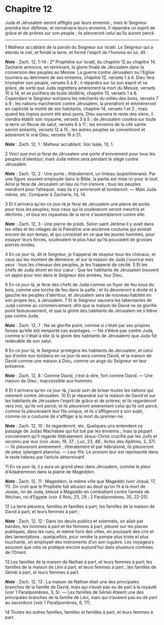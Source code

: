 # Chapitre 12

Juda et Jérusalem seront affligés par leurs ennemis ; mais le Seigneur prendra leur défense, et renversera leurs ennemis.
Il répandra un esprit de grâce et de prières sur son peuple ; ils pleureront celui qu’ils auront percé.

***

1 Malheur accablant de la parole du Seigneur sur Israël. Le Seigneur qui a étendu le ciel, et fondé la terre, et formé l'esprit de l'homme en lui, dit :

***Note*** :  Zach. 12, 1-14 : 2° Prophétie sur Israël, du chapitre 12 au chapitre 14. Zacharie annonce, en terminant, la gloire finale de Jérusalem dans la conversion des peuples au Messie. La guerre contre Jérusalem ou l’Eglise tournera au détriment de ses ennemis, chapitre 12, versets 1 à 4. Dieu fera triompher son peuple, versets 5 à 9 ; il répandra sur lui son esprit et sa grâce, de sorte que Juda regrettera amèrement la mort du Messie, versets 10 à 14, et se purifiera de toute idolâtrie, chapitre 13, versets 1 à 6. Cependant le Seigneur extirpera les méchants du milieu des bons, versets 7 à 9 ; les nations marcheront contre Jérusalem, la prendront et emmèneront en captivité la moitié de ses habitants, chapitre 14, versets 1 et 2 ; mais quand les impies auront été ainsi punis, Dieu sauvera le reste des siens, il viendra établir son royaume, versets 3 à 5 ; de Jérusalem coulera sur toute la terre un fleuve de salut, versets 6 à 11 ; les ennemis de la cité sainte seront anéantis, versets 12 à 15 ; les autres
peuples se convertiront et adoreront le vrai Dieu, versets 16 à 21.

***Note*** :  Zach. 12, 1 : Malheur accablant. Voir Isaïe, 13, 1.


2 Voici que moi je ferai de Jérusalem une porte d'enivrement pour tous les peuples d'alentour; mais Juda même sera pendant le siège contre Jérusalem.

***Note*** :  Zach. 12, 2 : Une porte ; littéralement, un linteau (superliminare). Par une figure souvent employée dans la Bible, la partie est mise ici pour le tout. Ainsi je ferai de Jérusalem un lieu où l’on s’enivre ; tous les peuples viendront pour l’attaquer, mais ils s’y enivreront et tomberont. ― Mais Juda même, etc. Comparer à Zacharie, 14, 14.


3 Et il arrivera qu'en ce jour-là je ferai de Jérusalem une pierre de poids pour tous les peuples; tous ceux qui la soulèveront seront meurtris et déchirés ; et tous les royaumes de la terre s'assembleront contre elle.

***Note*** :  Zach. 12, 3 : Une pierre de poids. Selon saint Jérôme il y avait dans les villes et les villages de la Palestine une ancienne coutume qui existait encore de son temps, et qui consistait en ce que les jeunes hommes, pour essayer leurs forces, soulevaient le plus haut qu’ils pouvaient de grosses pierres rondes.


4 En ce jour-là, dit le Seigneur, je frapperai de stupeur tous les chevaux, et ceux qui les montent de démence; et sur la maison de Juda j'ouvrirai mes yeux : tous les chevaux des peuples, je les frapperai de cécité. 5 Et les chefs de Juda diront en leur cœur : Que les habitants de Jérusalem trouvent un appui pour moi dans le Seigneur des armées, leur Dieu.


6 En ce jour-là, je ferai des chefs de Juda comme un foyer de feu sous du bois, comme une torche de feu dans la paille ; et ils dévoreront à droite et à gauche les peuples d'alentour, et Jérusalem sera de nouveau habitée en son propre lieu, à Jérusalem. 7 Et le Seigneur sauvera les tabernacles de Juda comme au commencement; afin que la maison de David ne se glorifie point fastueusement, et que la gloire des habitants de Jérusalem ne s'élève pas contre Juda,

***Note*** :  Zach. 12, 7 : Ne se glorifie point, comme si c’était par ses propres forces qu’elle eût remporté ces avantages. ― Ne s’élève pas contre Juda, comme si c’était à elle (à la gloire des habitants de Jérusalem) que Juda fût redevable de son salut.


8 En ce jour-là, le Seigneur protégera les habitants de Jérusalem, et celui qui d'entre eux tombera en ce jour-là sera comme David, et la maison de David comme une maison à Dieu, comme un ange du Seigneur en leur présence.

***Note*** :  Zach. 12, 8 : Comme David, c’est-à-dire, fort comme David. ― Une maison de Dieu ; inaccessible aux hommes.


9 Et il arrivera qu'en ce jour-là, j'aurai soin de briser toutes les nations qui viennent contre Jérusalem. 10 Et je répandrai sur la maison de David et sur les habitants de Jérusalem l'esprit de grâce et de prières; et ils regarderont vers moi, qu'ils ont percé; et ils pleureront amèrement celui qu'ils ont percé, comme ils pleureraient leur fils unique, et ils s'affligeront à son sujet, comme on a coutume de s'affliger à la mort du premier-né.

***Note*** :  Zach. 12, 10 : Ils regarderont, etc. Quelques-uns entendent ce passage de Judas Machabée qui fut tué par les ennemis ; mais la plupart conviennent qu’il regarde littéralement Jésus-Christ crucifié par les Juifs et reconnu par eux (voir Jean, 19, 37 ; Luc, 23, 48 ; Actes des Apôtres, 2, 37). ― Ils pleureront amèrement ; littéralement et par hébraïsme, ils pleureront de pleur (plangent planctu). ― Leur fils. Le pronom leur est représenté dans le texte hébreu par l’article déterminatif.


11 En ce jour-là, il y aura un grand pleur dans Jérusalem, comme le pleur d'Adadremmon dans la plaine de Mageddon.

***Note*** :  Zach. 12, 11 : Mageddon, la même ville que Mageddo (voir Josué, 17, 11). On croit que le Prophète fait allusion au deuil qu’on fit à la mort de Josias, roi de Juda, blessé à Mageddo en combattant contre l’armée de Néchao, roi d’Egypte (voir 4 Rois, 23, 29 ; 2 Paralipomènes, 35, 22-25).

12 La terre pleurera, familles et familles à part; les familles de la maison de David à part, et leurs femmes à part ;

***Note*** :  Zach. 12, 12 : Dans les deuils publics et solennels, on allait par bandes, les hommes à part et les femmes à part, pleurer sur les places publiques, dans les rues, et même hors des villes, en poussant des cris et des lamentations ; quelquefois, pour rendre la pompe plus triste et plus touchante, on employait des instruments d’un son lugubre. Les voyageurs assurent que cela se pratique encore aujourd’hui dans plusieurs contrées de l’Orient.

13 Les familles de la maison de Nathan à part, et leurs femmes à part; les familles de la maison de Lévi à part, et leurs femmes à part ; les familles de Séméi à part, et leurs femmes à part.

***Note*** :  Zach. 12, 13 : La maison de Nathan était une des principales branches de la famille de David, mais qui n’avait pas eu de part à la royauté (voir 1 Paralipomènes, 3, 5). ― Les familles de Séméi étaient une des principales branches de la famille de Lévi, mais qui n’avaient pas eu de part au sacerdoce (voir 1 Paralipomènes, 6, 17).

14 Toutes les autres familles, familles et familles à part, et leurs femmes à part.

